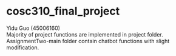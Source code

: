 # cosc310_final_project  
Yidu Guo (45006160)  
Majority of project functions are implemented in project folder.  
AssignmentTwo-main folder contain chatbot functions with slight modification. 
